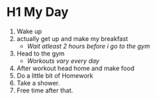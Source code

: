 # H1 **My Day** 
1. Wake up 
2. actually get up and make my breakfast
    - *Wait atleast 2 hours before i go to the gym*
3. Head to the gym 
    - *Workouts vary every day*
4. After workout head home and make food
5. Do a little bit of Homework
6. Take a shower.
7. Free time after that.